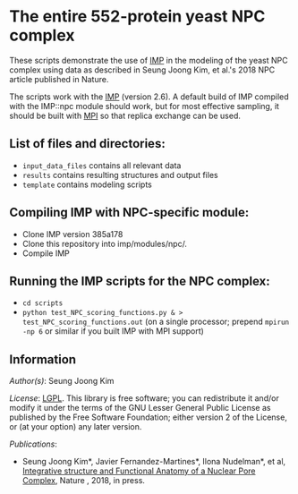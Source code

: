 # The entire 552-protein yeast NPC complex

These scripts demonstrate the use of [IMP](http://salilab.org/imp) in the modeling of the yeast NPC complex using data as described in Seung Joong Kim, et al.'s 2018 NPC article published in Nature. 

The scripts work with the [IMP](http://salilab.org/imp) (version 2.6).
A default build of IMP compiled with the IMP::npc module should work, but for most effective sampling, it should
be built with [MPI](http://integrativemodeling.org/nightly/doc/html/namespaceIMP_1_1mpi.html) so that replica exchange can be used.

## List of files and directories:

- `input_data_files`		            contains all relevant data
- `results`		                      contains resulting structures and output files
- `template`			                  contains modeling scripts

## Compiling IMP with NPC-specific module:
- Clone IMP version 385a178
- Clone this repository into imp/modules/npc/.
- Compile IMP

## Running the IMP scripts for the NPC complex:
- `cd scripts`
- `python test_NPC_scoring_functions.py & > test_NPC_scoring_functions.out` (on a single processor; prepend `mpirun -np 6` or similar if you built IMP with MPI support)

## Information

_Author(s)_: Seung Joong Kim

_License_: [LGPL](http://www.gnu.org/licenses/old-licenses/lgpl-2.1.html).
This library is free software; you can redistribute it and/or
modify it under the terms of the GNU Lesser General Public
License as published by the Free Software Foundation; either
version 2 of the License, or (at your option) any later version.

_Publications_:

- Seung Joong Kim\*, Javier Fernandez-Martines\*, Ilona Nudelman\*, et al, [Integrative structure and Functional Anatomy of a Nuclear Pore Complex](http://www.nature.com/nature/journal/), Nature , 2018, in press.

